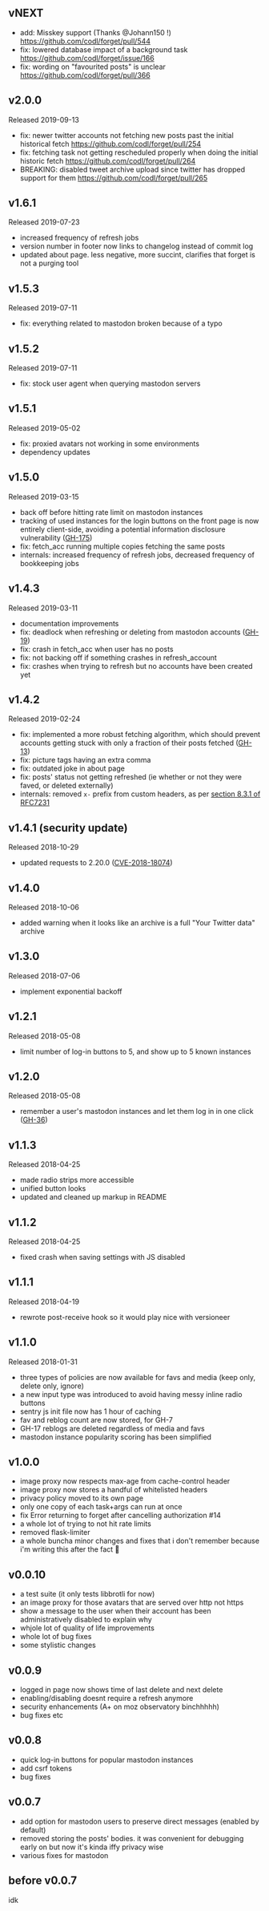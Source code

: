 ## vNEXT

* add: Misskey support (Thanks @Johann150 !)
  <https://github.com/codl/forget/pull/544>
* fix: lowered database impact of a background task
  <https://github.com/codl/forget/issue/166>
* fix: wording on "favourited posts" is unclear
  <https://github.com/codl/forget/pull/366>

## v2.0.0

Released 2019-09-13

* fix: newer twitter accounts not fetching new posts past the initial historical fetch
  <https://github.com/codl/forget/pull/254>
* fix: fetching task not getting rescheduled properly when doing the initial historic fetch
  <https://github.com/codl/forget/pull/264>
* BREAKING: disabled tweet archive upload since twitter has dropped support for them
  <https://github.com/codl/forget/pull/265>

## v1.6.1

Released 2019-07-23

* increased frequency of refresh jobs
* version number in footer now links to changelog instead of commit log
* updated about page. less negative, more succint, clarifies that forget is not a purging tool

## v1.5.3

Released 2019-07-11

* fix: everything related to mastodon broken because of a typo

## v1.5.2

Released 2019-07-11

* fix: stock user agent when querying mastodon servers

## v1.5.1

Released 2019-05-02

* fix: proxied avatars not working in some environments
* dependency updates

## v1.5.0

Released 2019-03-15

* back off before hitting rate limit on mastodon instances
* tracking of used instances for the login buttons on the front page is now entirely client-side,
  avoiding a potential information disclosure vulnerability ([GH-175](https://github.com/codl/forget/issues/175))
* fix: fetch\_acc running multiple copies fetching the same posts
* internals: increased frequency of refresh jobs, decreased frequency of bookkeeping jobs

## v1.4.3

Released 2019-03-11

* documentation improvements
* fix: deadlock when refreshing or deleting from mastodon accounts ([GH-19](https://github.com/codl/forget/issues/19))
* fix: crash in fetch\_acc when user has no posts
* fix: not backing off if something crashes in refresh\_account
* fix: crashes when trying to refresh but no accounts have been created yet

## v1.4.2

Released 2019-02-24

* fix: implemented a more robust fetching algorithm, which should prevent accounts getting stuck with only a fraction of their posts fetched ([GH-13](https://github.com/codl/forget/issues/13))
* fix: picture tags having an extra comma
* fix: outdated joke in about page
* fix: posts' status not getting refreshed (ie whether or not they were faved, or deleted externally)
* internals: removed `x-` prefix from custom headers, as per [section 8.3.1 of RFC7231](https://httpwg.org/specs/rfc7231.html#considerations.for.new.header.fields)

## v1.4.1 (security update)

Released 2018-10-29

* updated requests to 2.20.0 ([CVE-2018-18074](https://nvd.nist.gov/vuln/detail/CVE-2018-18074))

## v1.4.0

Released 2018-10-06

* added warning when it looks like an archive is a full "Your Twitter data" archive

## v1.3.0

Released 2018-07-06

* implement exponential backoff

## v1.2.1

Released 2018-05-08

* limit number of log-in buttons to 5, and show up to 5 known instances

## v1.2.0

Released 2018-05-08

* remember a user's mastodon instances and let them log in in one click ([GH-36](https://github.com/codl/forget/issues/36))

## v1.1.3

Released 2018-04-25

* made radio strips more accessible
* unified button looks
* updated and cleaned up markup in README

## v1.1.2

Released 2018-04-25

* fixed crash when saving settings with JS disabled

## v1.1.1

Released 2018-04-19

* rewrote post-receive hook so it would play nice with versioneer

## v1.1.0

Released 2018-01-31

* three types of policies are now available for favs and media (keep only, delete only, ignore)
* a new input type was introduced to avoid having messy inline radio buttons
* sentry js init file now has 1 hour of caching
* fav and reblog count are now stored, for GH-7
* GH-17 reblogs are deleted regardless of media and favs
* mastodon instance popularity scoring has been simplified

## v1.0.0

* image proxy now respects max-age from cache-control header
* image proxy now stores a handful of whitelisted headers
* privacy policy moved to its own page
* only one copy of each task+args can run at once
* fix Error returning to forget after cancelling authorization #14
* a whole lot of trying to not hit rate limits
* removed flask-limiter
* a whole buncha minor changes and fixes that i don't remember because i'm writing this after the fact 🤷

## v0.0.10

* a test suite (it only tests libbrotli for now)
* an image proxy for those avatars that are served over http not https
* show a message to the user when their account has been
  administratively disabled to explain why
* whjole lot of quality of life improvements
* whole lot of bug fixes
* some stylistic changes

## v0.0.9

* logged in page now shows time of last delete and next delete
* enabling/disabling doesnt require a refresh anymore
* security enhancements (A+ on moz observatory binchhhhh)
* bug fixes etc

## v0.0.8

* quick log-in buttons for popular mastodon instances
* add csrf tokens
* bug fixes

## v0.0.7

* add option for mastodon users to preserve direct messages (enabled by default)
* removed storing the posts' bodies. it was convenient for debugging early on but now it's kinda iffy privacy wise
* various fixes for mastodon

## before v0.0.7

idk
